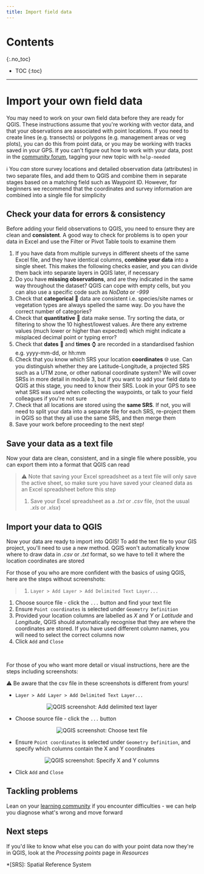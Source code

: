 ```yaml
---
title: Import field data
---
```


# Contents
{:.no_toc}

- TOC
{:toc}

---

# Import your own field data

You may need to work on your own field data before they are ready for QGIS.  These instructions assume that you're working with vector data, and that your observations are associated with point locations.  If you need to create lines (e.g. transects) or polygons (e.g. management areas or veg plots), you can do this from point data, or you may be working with tracks saved in your GPS.  If you can't figure out how to work with your data, post in the [community forum](https://community.verdantlearn.org), tagging your new topic with `help-needed`

:information_source: You *can* store survey locations and detailed observation data (attributes) in two separate files, and add them to QGIS and combine them in separate stages based on a matching field such as Waypoint ID.  However, for beginners we recommend that the coordinates and survey information are combined into a single file for simplicity

## Check your data for errors & consistency

Before adding your field observations to QGIS, you need to ensure they are clean and **consistent**.  A good way to check for problems is to open your data in Excel and use the Filter or Pivot Table tools to examine them

1. If you have data from multiple surveys in different sheets of the same Excel file, and they have identical columns, **combine your data** into a single sheet.  This makes the following checks easier, and you can divide them back into separate layers in QGIS later, if necessary
2. Do you have **missing observations**, and are they indicated in the same way throughout the dataset?  QGIS can cope with empty cells, but you can also use a specific code such as *NoData* or *-999*
3. Check that **categorical** :abcd: data are consistent i.e. species/site names or vegetation types are always spelled the same way.  Do you have the correct number of categories?
4. Check that **quantitative** :1234: data make sense.  Try sorting the data, or filtering to show the 10 highest/lowest values.  Are there any extreme values (much lower or higher than expected) which might indicate a misplaced decimal point or typing error?
5. Check that **dates** :date: and **times** :watch: are recorded in a standardised fashion e.g. yyyy-mm-dd, or hh:mm
6. Check that you know which SRS your location **coordinates** :globe_with_meridians: use.  Can you distinguish whether they are Latitude-Longitude, a projected SRS such as a UTM zone, or other national coordinate system?  We will cover SRSs in more detail in module 3, but if you want to add your field data to QGIS at this stage, you need to know their SRS.  Look in your GPS to see what SRS was used when collecting the waypoints, or talk to your field colleagues if you're not sure 
7. Check that all locations are stored using the **same SRS**.  If not, you will need to split your data into a separate file for each SRS, re-project them in QGIS so that they all use the same SRS, and then merge them
8. Save your work before proceeding to the next step!

## Save your data as a text file
Now your data are clean, consistent, and in a single file where possible, you can export them into a format that QGIS can read

>  :warning: Note that saving your Excel spreadsheet as a text file will only save the active sheet, so make sure you have saved your cleaned data as an Excel spreadsheet before this step
> 1. Save your Excel spreadsheet as a *.txt* or *.csv* file, (not the usual *.xls* or *.xlsx*)

## Import your data to QGIS

Now your data are ready to import into QGIS!  To add the text file to your GIS project, you'll need to use a new method.  QGIS won't automatically know where to draw data in *.csv* or *.txt* format, so we have to tell it where the location coordinates are stored

For those of you who are more confident with the basics of using QGIS, here are the steps without screenshots:
> 1. `Layer > Add Layer > Add Delimited Text Layer...`
1. Choose source file - click the `...` button and find your text file
2. Ensure `Point coordinates` is selected under `Geometry Definition`
3. Provided your location columns are labelled as *X* and *Y* or *Latitude* and *Longitude*, QGIS should automatically recognise that they are where the coordinates are stored.  If you have used different column names, you will need to select the correct columns now
4. Click `Add` and `Close`

<br>

For those of you who want more detail or visual instructions, here are the steps including screenshots: 

:warning: Be aware that the csv file in these screenshots is different from yours!

- `Layer > Add Layer > Add Delimited Text Layer...`

<center><img src="{{site.baseurl}}/src/img/add-text-qgis-013.png" alt="QGIS screenshot: Add delimited text layer"></center>

- Choose source file - click the `...` button
<center><img src="{{site.baseurl}}/src/img/add-text-qgis-019.png" alt="QGIS screenshot: Choose text file"></center>

- Ensure `Point coordinates` is selected under `Geometry Definition`, and specify which columns contain the X and Y coordinates 
<center><img src="{{site.baseurl}}/src/img/add-text-qgis-033.png" alt="QGIS screenshot: Specify X and Y columns"></center>

- Click `Add` and `Close`

## Tackling problems

Lean on your [learning community](https://community.verdantlearn.org) if you encounter difficulties - we can help you diagnose what's wrong and move forward


## Next steps
If you'd like to know what else you can do with your point data now they're in QGIS, look at the *Processing points* page in *Resources*


*[SRS]: Spatial Reference System
